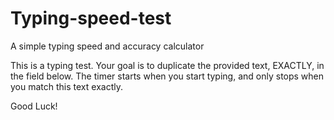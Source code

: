 # Typing-speed-test
A simple typing speed and accuracy calculator

This is a typing test. Your goal is to duplicate the provided text, EXACTLY, in the field below. 
The timer starts when you start typing, and only stops when you match this text exactly. 

Good Luck!
